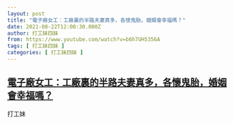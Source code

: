 ```yaml
---
layout: post
title: "電子廠女工：工廠裏的半路夫妻真多，各懷鬼胎，婚姻會幸福嗎？"
date: 2021-08-22T12:00:30.000Z
author: 打工妹四妹
from: https://www.youtube.com/watch?v=b6h7UH5356A
tags: [ 打工妹四妹 ]
categories: [ 打工妹四妹 ]
---
```

<!--1629633630000-->
[電子廠女工：工廠裏的半路夫妻真多，各懷鬼胎，婚姻會幸福嗎？](https://www.youtube.com/watch?v=b6h7UH5356A)
------

<div>
打工妹
</div>
